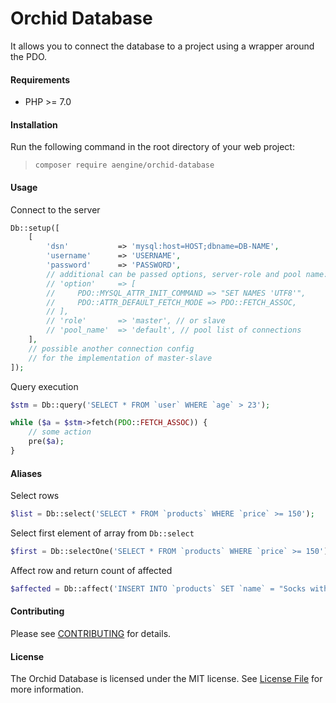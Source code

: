 Orchid Database
====
It allows you to connect the database to a project using a wrapper around the PDO.

#### Requirements
* PHP >= 7.0

#### Installation
Run the following command in the root directory of your web project:
  
> `composer require aengine/orchid-database`

#### Usage
Connect to the server
```php
Db::setup([
    [
        'dsn'           => 'mysql:host=HOST;dbname=DB-NAME',
        'username'      => 'USERNAME',
        'password'      => 'PASSWORD',
        // additional can be passed options, server-role and pool name:
        // 'option'     => [
        //     PDO::MYSQL_ATTR_INIT_COMMAND => "SET NAMES 'UTF8'",
        //     PDO::ATTR_DEFAULT_FETCH_MODE => PDO::FETCH_ASSOC,
        // ],
        // 'role'       => 'master', // or slave
        // 'pool_name'  => 'default', // pool list of connections
    ],
    // possible another connection config
    // for the implementation of master-slave
]);
```

Query execution
```php
$stm = Db::query('SELECT * FROM `user` WHERE `age` > 23');

while ($a = $stm->fetch(PDO::FETCH_ASSOC)) {
    // some action
    pre($a);
}
```

#### Aliases

Select rows
```php 
$list = Db::select('SELECT * FROM `products` WHERE `price` >= 150');
```

Select first element of array from `Db::select`
```php 
$first = Db::selectOne('SELECT * FROM `products` WHERE `price` >= 150');
```

Affect row and return count of affected
```php 
$affected = Db::affect('INSERT INTO `products` SET `name` = "Socks with owls", `price` = 200');
```

#### Contributing
Please see [CONTRIBUTING](CONTRIBUTING.md) for details.

#### License
The Orchid Database is licensed under the MIT license. See [License File](LICENSE.md) for more information.
